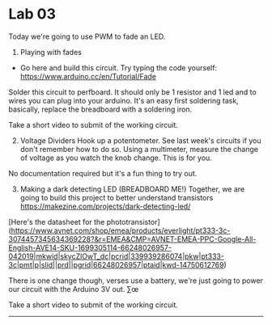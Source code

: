 # Lab 03 
Today we're going to use PWM to fade an LED. 

1. Playing with fades 

* Go here and build this circuit. Try typing the code yourself: 
https://www.arduino.cc/en/Tutorial/Fade 

Solder this circuit to perfboard. It should only be 1 resistor and 1 led and to wires you can plug into your arduino. It's an easy first soldering task, basically, replace the breadboard with a soldering iron. 

Take a short video to submit of the working circuit. 

2. Voltage Dividers 
Hook up a potentometer. See last week's circuits if you don't remember how to do so. Using a multimeter, measure the change of voltage as you watch the knob change. This is for you. 

No documentation required but it's a fun thing to try out.

3. Making a dark detecting LED (BREADBOARD ME!)
Together, we are going to build this project to better understand transistors 
https://makezine.com/projects/dark-detecting-led/


[Here's the datasheet for the phototransistor] 
(https://www.avnet.com/shop/emea/products/everlight/pt333-3c-3074457345634369228?&r=EMEA&CMP=AVNET-EMEA-PPC-Google-All-English-AVE14-SKU-1699305114-66248026957-042019|mkwid|skycZlOwT_dc|pcrid|339939286074|pkw|pt333-3c|pmt|p|slid||prd||pgrid|66248026957|ptaid|kwd-14750612769)

There is one change though, verses use a battery, we're just going to power our circuit with the Arduino 3V out. ∑œ

Take a short video to submit of the working circuit. 

---
 
 